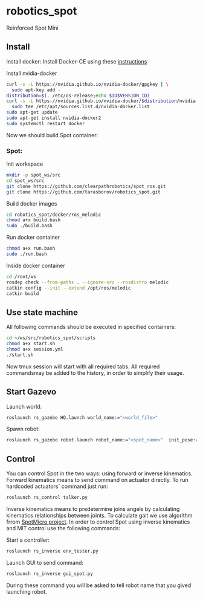 # robotics_spot
Reinforced Spot Mini


## Install
Install docker:
Install Docker-CE using these [instructions](https://docs.docker.com/engine/install/ubuntu/)

Install nvidia-docker 
```bash
curl -s -L https://nvidia.github.io/nvidia-docker/gpgkey | \
  sudo apt-key add -
distribution=$(. /etc/os-release;echo $ID$VERSION_ID)
curl -s -L https://nvidia.github.io/nvidia-docker/$distribution/nvidia-docker.list | \
  sudo tee /etc/apt/sources.list.d/nvidia-docker.list
sudo apt-get update
sudo apt-get install nvidia-docker2
sudo systemctl restart docker
```

Now we should build Spot container:

### Spot:

Init workspace

```bash
mkdir -p spot_ws/src
cd spot_ws/src
git clone https://github.com/clearpathrobotics/spot_ros.git
git clone https://github.com/tarasborov/robotics_spot.git
```

Build docker images

```bash
cd robotics_spot/docker/ros_melodic
chmod a+x build.bash
sudo ./build.bash 
```
Run docker container

```bash
chmod a+x run.bash
sudo ./run.bash
```

Inside docker container

```bash
cd /root/ws
rosdep check --from-paths . --ignore-src --rosdistro melodic
catkin config --init --extend /opt/ros/melodic   
catkin build
```

## Use state machine 
All following commands should be executed in specified containers:

```bash
cd ~/ws/src/robotics_spot/scripts
chmod a+x start.sh
chmod a+x session.yml
./start.sh
```
Now tmux session will start with all required tabs. All required commandsmay be added to the history, in order to simplify their usage.

## Start Gazevo
Launch world:
```bash
roslaunch rs_gazebo HQ.launch world_name:="<world_file>"
```
Spawn robot:
```bash
roslaunch rs_gazebo robot.launch robot_name:="<spot_name>"  init_pose:="-x 0.0 -y 0.0 -z 0.0"
```
## Control
You can control Spot in the two ways: using forward or inverse kinematics. Forward kinematics means to send command on actuator directly. To run hardcoded actuators` command just run:
```bash
roslaunch rs_control talker.py
```
Inverse kinematics means to predetermine joins angels by calculating kinematics relationships between joints. To calculate gait we use algorithm frrom [SpotMicro project](https://github.com/OpenQuadruped/spot_mini_mini).
In order to control Spot using inverse kinematics and MIT control use the following commands: 

Start a controller:
```bash
roslaunch rs_inverse env_tester.py
```
Launch GUI to send command:
```bash
roslaunch rs_inverse gui_spot.py
```
During these command you will be asked to tell robot name that you gived launching robot. 